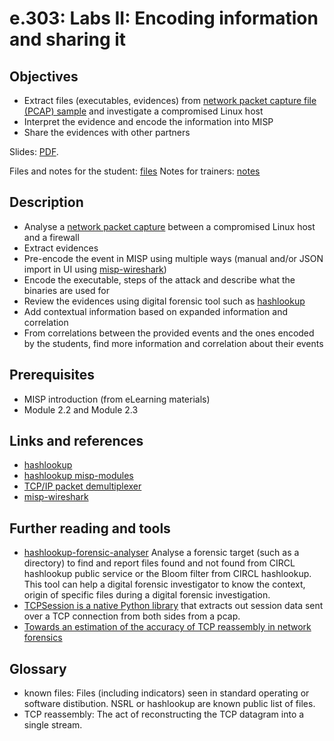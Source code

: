 # e.303: Labs II: Encoding information and sharing it

## Objectives

- Extract files (executables, evidences) from [network packet capture file (PCAP) sample](https://github.com/MISP/misp-training-lea/raw/main/e.303-lab2-encoding-information-and-sharing-it/for-student/capture-e.303.cap) and investigate a compromised Linux host
- Interpret the evidence and encode the information into MISP
- Share the evidences with other partners

Slides: [PDF](https://github.com/MISP/misp-training-lea/blob/main/output/e.303-lab2-encoding-information-and-sharing-it.pdf).

Files and notes for the student: [files](./for-student/)
Notes for trainers: [notes](./for-trainers/)

## Description

- Analyse a [network packet capture](https://github.com/MISP/misp-training-lea/raw/main/e.303-lab2-encoding-information-and-sharing-it/for-student/capture-e.303.cap) between a compromised Linux host and a firewall
- Extract evidences
- Pre-encode the event in MISP using multiple ways (manual and/or JSON import in UI using [misp-wireshark](https://github.com/MISP/misp-wireshark))
- Encode the executable, steps of the attack and describe what the binaries are used for
- Review the evidences using digital forensic tool such as [hashlookup](https://www.circl.lu/services/hashlookup/)
- Add contextual information based on expanded information and correlation
- From correlations between the provided events and the ones encoded by the students, find more information and correlation about their events

## Prerequisites

- MISP introduction (from eLearning materials)
- Module 2.2 and Module 2.3

## Links and references

- [hashlookup](https://www.circl.lu/services/hashlookup/)
- [hashlookup misp-modules](https://misp.github.io/misp-modules/expansion/#hashlookup)
- [TCP/IP packet demultiplexer](https://github.com/simsong/tcpflow)
- [misp-wireshark](https://github.com/MISP/misp-wireshark)

## Further reading and tools

- [hashlookup-forensic-analyser](https://github.com/hashlookup/hashlookup-forensic-analyser) Analyse a forensic target (such as a directory) to find and report files found and not found from CIRCL hashlookup public service or the Bloom filter from CIRCL hashlookup. This tool can help a digital forensic investigator to know the context, origin of specific files during a digital forensic investigation.
- [TCPSession is a native Python library](https://github.com/PaloAltoNetworks/tcpsession) that extracts out session data sent over a TCP connection from both sides from a pcap.
- [Towards an estimation of the accuracy of TCP reassembly in network forensics](http://www.foo.be/papers/wagener-dulaunoy-engel-networkforensicaccuracy.pdf)

## Glossary

- known files: Files (including indicators) seen in standard operating or software distibution. NSRL or hashlookup are known public list of files.
- TCP reassembly: The act of reconstructing the TCP datagram into a single stream.
